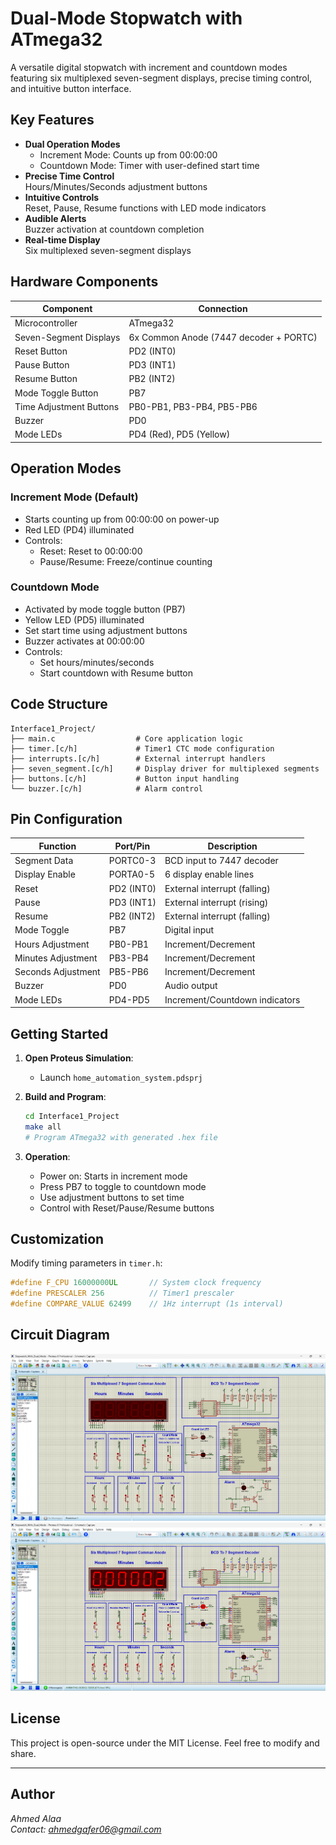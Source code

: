 # Dual-Mode Stopwatch with ATmega32
A versatile digital stopwatch with increment and countdown modes featuring six multiplexed seven-segment displays, precise timing control, and intuitive button interface.

## Key Features

- **Dual Operation Modes**  
  - Increment Mode: Counts up from 00:00:00
  - Countdown Mode: Timer with user-defined start time
- **Precise Time Control**  
  Hours/Minutes/Seconds adjustment buttons
- **Intuitive Controls**  
  Reset, Pause, Resume functions with LED mode indicators
- **Audible Alerts**  
  Buzzer activation at countdown completion
- **Real-time Display**  
  Six multiplexed seven-segment displays

## Hardware Components

| Component               | Connection              |
|-------------------------|-------------------------|
| Microcontroller         | ATmega32                |
| Seven-Segment Displays  | 6x Common Anode (7447 decoder + PORTC) |
| Reset Button            | PD2 (INT0)              |
| Pause Button            | PD3 (INT1)              |
| Resume Button           | PB2 (INT2)              |
| Mode Toggle Button      | PB7                     |
| Time Adjustment Buttons | PB0-PB1, PB3-PB4, PB5-PB6 |
| Buzzer                  | PD0                     |
| Mode LEDs               | PD4 (Red), PD5 (Yellow) |

## Operation Modes

### Increment Mode (Default)
- Starts counting up from 00:00:00 on power-up
- Red LED (PD4) illuminated
- Controls:
  - Reset: Reset to 00:00:00
  - Pause/Resume: Freeze/continue counting

### Countdown Mode
- Activated by mode toggle button (PB7)
- Yellow LED (PD5) illuminated
- Set start time using adjustment buttons
- Buzzer activates at 00:00:00
- Controls:
  - Set hours/minutes/seconds
  - Start countdown with Resume button

## Code Structure

```
Interface1_Project/
├── main.c                  # Core application logic
├── timer.[c/h]             # Timer1 CTC mode configuration
├── interrupts.[c/h]        # External interrupt handlers
├── seven_segment.[c/h]     # Display driver for multiplexed segments
├── buttons.[c/h]           # Button input handling
└── buzzer.[c/h]            # Alarm control
```

## Pin Configuration

| Function            | Port/Pin   | Description                  |
|---------------------|------------|------------------------------|
| Segment Data        | PORTC0-3   | BCD input to 7447 decoder    |
| Display Enable      | PORTA0-5   | 6 display enable lines       |
| Reset               | PD2 (INT0) | External interrupt (falling) |
| Pause               | PD3 (INT1) | External interrupt (rising)  |
| Resume              | PB2 (INT2) | External interrupt (falling) |
| Mode Toggle         | PB7        | Digital input                |
| Hours Adjustment    | PB0-PB1    | Increment/Decrement          |
| Minutes Adjustment  | PB3-PB4    | Increment/Decrement          |
| Seconds Adjustment  | PB5-PB6    | Increment/Decrement          |
| Buzzer              | PD0        | Audio output                 |
| Mode LEDs           | PD4-PD5    | Increment/Countdown indicators |

## Getting Started

1. **Open Proteus Simulation**:
   - Launch `home_automation_system.pdsprj`

2. **Build and Program**:
   ```bash
   cd Interface1_Project
   make all
   # Program ATmega32 with generated .hex file
   ```

3. **Operation**:
   - Power on: Starts in increment mode
   - Press PB7 to toggle to countdown mode
   - Use adjustment buttons to set time
   - Control with Reset/Pause/Resume buttons

## Customization
Modify timing parameters in `timer.h`:
```c
#define F_CPU 16000000UL       // System clock frequency
#define PRESCALER 256          // Timer1 prescaler
#define COMPARE_VALUE 62499    // 1Hz interrupt (1s interval)
```

## Circuit Diagram
![alt text](image.png)
![alt text](image-1.png)

## License
This project is open-source under the MIT License. Feel free to modify and share.

---
## Author
*Ahmed Alaa*  
*Contact: ahmedgafer06@gmail.com*